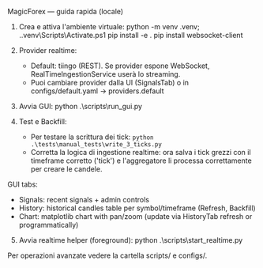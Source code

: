 MagicForex — guida rapida (locale)

1) Crea e attiva l'ambiente virtuale:
   python -m venv .venv; .\.venv\Scripts\Activate.ps1
   pip install -e .
   pip install websocket-client

2) Provider realtime:
   - Default: tiingo (REST). Se provider espone WebSocket, RealTimeIngestionService userà lo streaming.
   - Puoi cambiare provider dalla UI (SignalsTab) o in configs/default.yaml -> providers.default

3) Avvia GUI:
   python .\scripts\run_gui.py

4) Test e Backfill:
   - Per testare la scrittura dei tick: `python .\tests\manual_tests\write_3_ticks.py`
   - Corretta la logica di ingestione realtime: ora salva i tick grezzi con il timeframe corretto ('tick') e l'aggregatore li processa correttamente per creare le candele.

GUI tabs:
 - Signals: recent signals + admin controls
 - History: historical candles table per symbol/timeframe (Refresh, Backfill)
 - Chart: matplotlib chart with pan/zoom (update via HistoryTab refresh or programmatically)

5) Avvia realtime helper (foreground):
   python .\scripts\start_realtime.py

Per operazioni avanzate vedere la cartella scripts/ e configs/.
